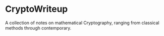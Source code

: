 # CryptoWriteup
A collection of notes on mathematical Cryptography, ranging from classical methods through contemporary.
